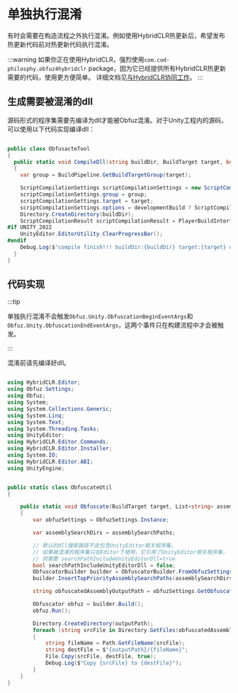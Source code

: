 # 单独执行混淆

有时会需要在构造流程之外执行混淆。例如使用HybridCLR热更新后，希望发布热更新代码前对热更新代码执行混淆。

:::warning
如果你正在使用HybridCLR，强烈使用`com.cod-philosphy.obfuz4hybridclr` package，因为它已经提供所有HybridCLR热更新需要的代码，使用更方便简单。
详细文档见[与HybridCLR协同工作](./work-with-hybridclr)。
:::

## 生成需要被混淆的dll

源码形式的程序集需要先编译为dll才能被Obfuz混淆。对于Unity工程内的源码，可以使用以下代码实现编译dll：

```csharp

public class ObfusacteTool
{
  public static void CompileDll(string buildDir, BuildTarget target, bool developmentBuild)
  {
    var group = BuildPipeline.GetBuildTargetGroup(target);

    ScriptCompilationSettings scriptCompilationSettings = new ScriptCompilationSettings();
    scriptCompilationSettings.group = group;
    scriptCompilationSettings.target = target;
    scriptCompilationSettings.options = developmentBuild ? ScriptCompilationOptions.DevelopmentBuild : ScriptCompilationOptions.None;
    Directory.CreateDirectory(buildDir);
    ScriptCompilationResult scriptCompilationResult = PlayerBuildInterface.CompilePlayerScripts(scriptCompilationSettings, buildDir);
#if UNITY_2022
    UnityEditor.EditorUtility.ClearProgressBar();
#endif
    Debug.Log($"compile finish!!! buildDir:{buildDir} target:{target} development:{developmentBuild}");
  }
}
```

## 代码实现

:::tip

单独执行混淆不会触发`Obfuz.Unity.ObfuscationBeginEventArgs`和`Obfuz.Unity.ObfuscationEndEventArgs`，这两个事件只在构建流程中才会被触发。

:::

混淆前请先编译好dll。

```csharp

using HybridCLR.Editor;
using Obfuz.Settings;
using Obfuz;
using System;
using System.Collections.Generic;
using System.Linq;
using System.Text;
using System.Threading.Tasks;
using UnityEditor;
using HybridCLR.Editor.Commands;
using HybridCLR.Editor.Installer;
using System.IO;
using HybridCLR.Editor.ABI;
using UnityEngine;


public static class ObfuscateUtil
{

    public static void Obfuscate(BuildTarget target, List<string> assemblySearchPaths, string outputPath)
    {
        var obfuzSettings = ObfuzSettings.Instance;

        var assemblySearchDirs = assemblySearchPaths;

        // 默认的dll搜索路径不会包含UnityEditor相关程序集。
        // 如果被混淆的程序集只在Editor下使用，它引用了UnityEditor相关程序集，
        // 则需要 searchPathIncludeUnityEditorDll=true
        bool searchPathIncludeUnityEditorDll = false;
        ObfuscatorBuilder builder = ObfuscatorBuilder.FromObfuzSettings(obfuzSettings, target, true, searchPathIncludeUnityEditorDll);
        builder.InsertTopPriorityAssemblySearchPaths(assemblySearchDirs);

        string obfuscatedAssemblyOutputPath = obfuzSettings.GetObfuscatedAssemblyOutputPath(target);

        Obfuscator obfuz = builder.Build();
        obfuz.Run();

        Directory.CreateDirectory(outputPath);
        foreach (string srcFile in Directory.GetFiles(obfuscatedAssemblyOutputPath, "*.dll"))
        {
            string fileName = Path.GetFileName(srcFile);
            string destFile = $"{outputPath}/{fileName}";
            File.Copy(srcFile, destFile, true);
            Debug.Log($"Copy {srcFile} to {destFile}");
        }
    }
}


```
